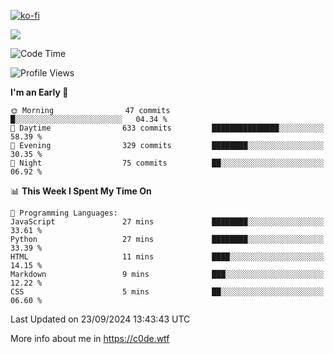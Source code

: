 [![ko-fi](https://ko-fi.com/img/githubbutton_sm.svg)](https://ko-fi.com/Z8Z4Y2LKX)

<a href="https://wakatime.com"><img src="https://wakatime.com/share/@c0dezin/b7f18a7c-ab3a-40b8-8bc7-b1b7bf71f1d6.svg" /></a>

<!--START_SECTION:waka-->
![Code Time](http://img.shields.io/badge/Code%20Time-107%20hrs%2027%20mins-blue)

![Profile Views](http://img.shields.io/badge/Profile%20Views-1-blue)

**I'm an Early 🐤** 

```text
🌞 Morning                47 commits          █░░░░░░░░░░░░░░░░░░░░░░░░   04.34 % 
🌆 Daytime                633 commits         ███████████████░░░░░░░░░░   58.39 % 
🌃 Evening                329 commits         ████████░░░░░░░░░░░░░░░░░   30.35 % 
🌙 Night                  75 commits          ██░░░░░░░░░░░░░░░░░░░░░░░   06.92 % 
```


📊 **This Week I Spent My Time On** 

```text
💬 Programming Languages: 
JavaScript               27 mins             ████████░░░░░░░░░░░░░░░░░   33.61 % 
Python                   27 mins             ████████░░░░░░░░░░░░░░░░░   33.39 % 
HTML                     11 mins             ████░░░░░░░░░░░░░░░░░░░░░   14.15 % 
Markdown                 9 mins              ███░░░░░░░░░░░░░░░░░░░░░░   12.22 % 
CSS                      5 mins              ██░░░░░░░░░░░░░░░░░░░░░░░   06.60 % 
```


 Last Updated on 23/09/2024 13:43:43 UTC
<!--END_SECTION:waka-->

More info about me in https://c0de.wtf
